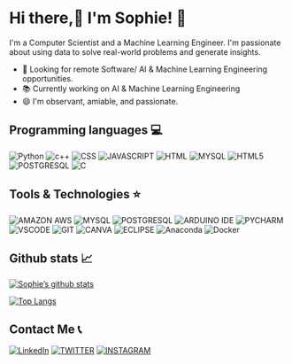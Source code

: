  
# Hi there,:wave: I'm Sophie! :hugs:

I'm a Computer Scientist and a Machine Learning Engineer. I'm passionate about using data to solve real-world problems and generate insights.
 * 🌼 Looking for remote Software/ AI & Machine Learning Engineering opportunities.
 * 📚 Currently working on AI & Machine Learning Engineering
 * 😄 I'm observant, amiable, and passionate.
 
 ## Programming languages :computer:
  ![Python](https://img.shields.io/badge/Python-3776AB?style=for-the-badge&logo=python&logoColor=white) ![c++](https://img.shields.io/badge/C%2B%2B-00599C?style=for-the-badge&logo=c%2B%2B&logoColor=white) ![CSS](https://img.shields.io/badge/CSS-239120?&style=for-the-badge&logo=css3&logoColor=white) ![JAVASCRIPT](https://img.shields.io/badge/JavaScript-323330?style=for-the-badge&logo=javascript&logoColor=F7DF1E) ![HTML](https://img.shields.io/badge/HTML-239120?style=for-the-badge&logo=html5&logoColor=white) ![MYSQL](https://img.shields.io/badge/MySQL-00000F?style=for-the-badge&logo=mysql&logoColor=white) ![HTML5](https://img.shields.io/badge/HTML5-E34F26?style=for-the-badge&logo=html5&logoColor=white) ![POSTGRESQL](https://img.shields.io/badge/PostgreSQL-316192?style=for-the-badge&logo=postgresql&logoColor=white) ![C](https://img.shields.io/badge/C-00599C?style=for-the-badge&logo=c&logoColor=white)
  


## Tools & Technologies :star:

![AMAZON AWS](https://img.shields.io/badge/Amazon_AWS-FF9900?style=for-the-badge&logo=amazonaws&logoColor=white) ![MYSQL](https://img.shields.io/badge/MySQL-005C84?style=for-the-badge&logo=mysql&logoColor=white) ![POSTGRESQL](https://img.shields.io/badge/PostgreSQL-316192?style=for-the-badge&logo=postgresql&logoColor=white) ![ARDUINO IDE](https://img.shields.io/badge/Arduino_IDE-00979D?style=for-the-badge&logo=arduino&logoColor=white) ![PYCHARM](https://img.shields.io/badge/PyCharm-000000.svg?&style=for-the-badge&logo=PyCharm&logoColor=white) ![VSCODE](https://img.shields.io/badge/Visual_Studio_Code-0078D4?style=for-the-badge&logo=visual%20studio%20code&logoColor=white) ![GIT](https://img.shields.io/badge/GIT-E44C30?style=for-the-badge&logo=git&logoColor=white) ![CANVA](https://img.shields.io/badge/Canva-%2300C4CC.svg?&style=for-the-badge&logo=Canva&logoColor=white) ![ECLIPSE](https://img.shields.io/badge/Eclipse-2C2255?style=for-the-badge&logo=eclipse&logoColor=white) ![Anaconda](https://img.shields.io/badge/Anaconda-%2344A833.svg?style=for-the-badge&logo=anaconda&logoColor=white) ![Docker](https://img.shields.io/badge/docker-%230db7ed.svg?style=for-the-badge&logo=docker&logoColor=white)
  
## Github stats 📈

[![Sophie’s github stats](https://github-readme-stats.vercel.app/api?username=Sophie77shalom)](https://github.com/Sophie77shalom)

[![Top Langs](https://github-readme-stats.vercel.app/api/top-langs/?username=Sophie77shalom&layout=compact)](https://github.com/Sophie77shalom)

 
## Contact Me :telephone_receiver:

[![LinkedIn](https://img.shields.io/badge/LinkedIn-0077B5?style=for-the-badge&logo=linkedin&logoColor=white)](https://www.linkedin.com/in/sophie-jeptoo-0435bb240/) [![TWITTER](https://img.shields.io/badge/Twitter-1DA1F2?style=for-the-badge&logo=twitter&logoColor=white)](https://twitter.com/Sophieshalom12) [![INSTAGRAM](https://img.shields.io/badge/Instagram-E4405F?style=for-the-badge&logo=instagram&logoColor=white)](https://www.instagram.com/shalom3527/)

